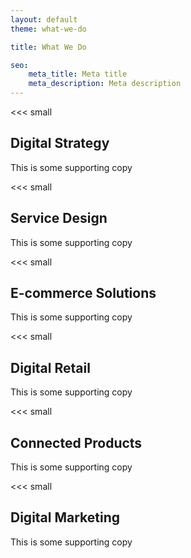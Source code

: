 ```yaml
---
layout: default
theme: what-we-do

title: What We Do

seo:
    meta_title: Meta title
    meta_description: Meta description
---
```


<<< small
## Digital **Strategy**
This is some supporting copy
>>>

<<< small
## Service **Design**
This is some supporting copy
>>>

<<< small
## E-commerce **Solutions**
This is some supporting copy
>>>

<<< small
## Digital **Retail**
This is some supporting copy
>>>

<<< small
## Connected **Products**
This is some supporting copy
>>>

<<< small
## Digital **Marketing**
This is some supporting copy
>>>
